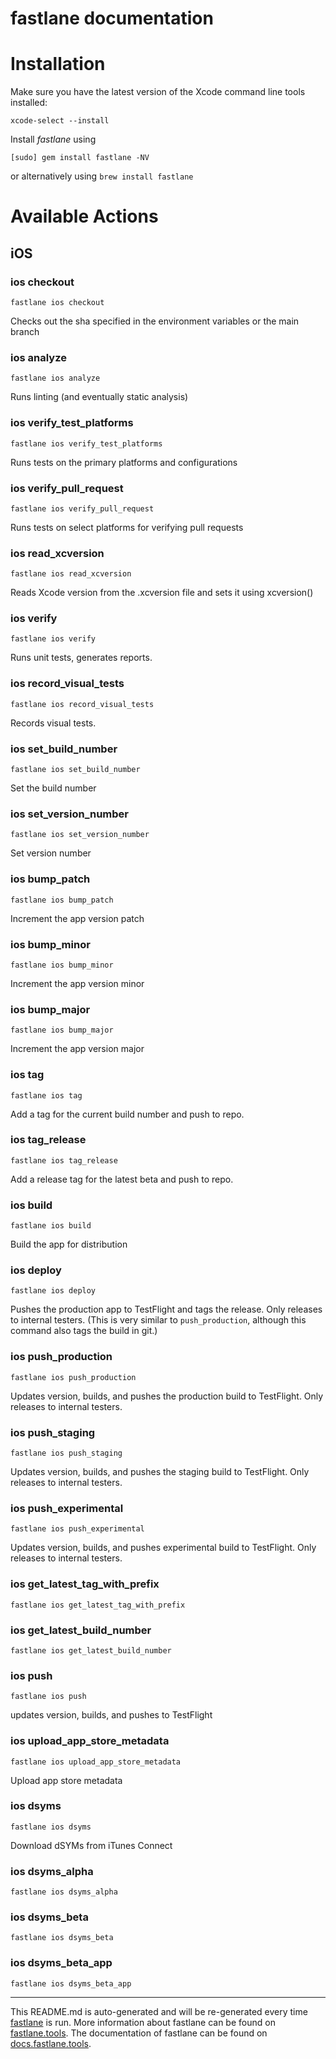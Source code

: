 fastlane documentation
================
# Installation

Make sure you have the latest version of the Xcode command line tools installed:

```
xcode-select --install
```

Install _fastlane_ using
```
[sudo] gem install fastlane -NV
```
or alternatively using `brew install fastlane`

# Available Actions
## iOS
### ios checkout
```
fastlane ios checkout
```
Checks out the sha specified in the environment variables or the main branch
### ios analyze
```
fastlane ios analyze
```
Runs linting (and eventually static analysis)
### ios verify_test_platforms
```
fastlane ios verify_test_platforms
```
Runs tests on the primary platforms and configurations
### ios verify_pull_request
```
fastlane ios verify_pull_request
```
Runs tests on select platforms for verifying pull requests
### ios read_xcversion
```
fastlane ios read_xcversion
```
Reads Xcode version from the .xcversion file and sets it using xcversion()
### ios verify
```
fastlane ios verify
```
Runs unit tests, generates reports.
### ios record_visual_tests
```
fastlane ios record_visual_tests
```
Records visual tests.
### ios set_build_number
```
fastlane ios set_build_number
```
Set the build number
### ios set_version_number
```
fastlane ios set_version_number
```
Set version number
### ios bump_patch
```
fastlane ios bump_patch
```
Increment the app version patch
### ios bump_minor
```
fastlane ios bump_minor
```
Increment the app version minor
### ios bump_major
```
fastlane ios bump_major
```
Increment the app version major
### ios tag
```
fastlane ios tag
```
Add a tag for the current build number and push to repo.
### ios tag_release
```
fastlane ios tag_release
```
Add a release tag for the latest beta and push to repo.
### ios build
```
fastlane ios build
```
Build the app for distribution
### ios deploy
```
fastlane ios deploy
```
Pushes the production app to TestFlight and tags the release. Only releases to internal testers. (This is very similar to `push_production`, although this command also tags the build in git.)
### ios push_production
```
fastlane ios push_production
```
Updates version, builds, and pushes the production build to TestFlight. Only releases to internal testers.
### ios push_staging
```
fastlane ios push_staging
```
Updates version, builds, and pushes the staging build to TestFlight. Only releases to internal testers.
### ios push_experimental
```
fastlane ios push_experimental
```
Updates version, builds, and pushes experimental build to TestFlight. Only releases to internal testers.
### ios get_latest_tag_with_prefix
```
fastlane ios get_latest_tag_with_prefix
```

### ios get_latest_build_number
```
fastlane ios get_latest_build_number
```

### ios push
```
fastlane ios push
```
updates version, builds, and pushes to TestFlight
### ios upload_app_store_metadata
```
fastlane ios upload_app_store_metadata
```
Upload app store metadata
### ios dsyms
```
fastlane ios dsyms
```
Download dSYMs from iTunes Connect
### ios dsyms_alpha
```
fastlane ios dsyms_alpha
```

### ios dsyms_beta
```
fastlane ios dsyms_beta
```

### ios dsyms_beta_app
```
fastlane ios dsyms_beta_app
```


----

This README.md is auto-generated and will be re-generated every time [fastlane](https://fastlane.tools) is run.
More information about fastlane can be found on [fastlane.tools](https://fastlane.tools).
The documentation of fastlane can be found on [docs.fastlane.tools](https://docs.fastlane.tools).
